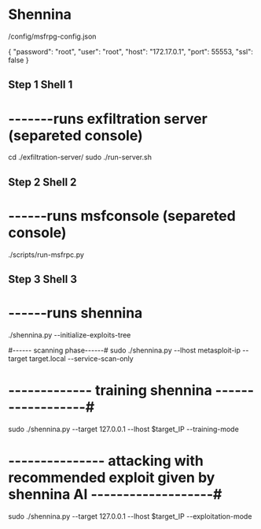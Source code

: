 # Shennina

/config/msfrpg-config.json

{
  "password": "root",
  "user": "root",
  "host": "172.17.0.1",
  "port": 55553,
  "ssl": false
}

## Step 1 Shell 1

# -------runs exfiltration server (separeted console)
cd ./exfiltration-server/
sudo ./run-server.sh

## Step 2 Shell 2

# ------runs msfconsole (separeted console)
./scripts/run-msfrpc.py

## Step 3 Shell 3

# ------runs shennina
./shennina.py --initialize-exploits-tree


#------ scanning phase------#
sudo ./shennina.py --lhost metasploit-ip --target target.local --service-scan-only

# ------------- training shennina ------------------#
sudo ./shennina.py --target 127.0.0.1 --lhost $target_IP --training-mode

# --------------- attacking with recommended exploit given by shennina AI -------------------#
sudo ./shennina.py --target 127.0.0.1 --lhost $target_IP --exploitation-mode



